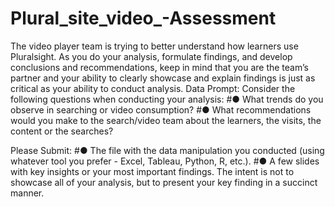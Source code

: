# Plural_site_video_-Assessment
The video player team is trying to better understand how learners use Pluralsight. As you do your analysis, formulate findings, and develop conclusions and recommendations, keep in mind that you are the team’s partner and your ability to clearly showcase and explain findings is just as critical as your ability to conduct analysis. 
Data Prompt:
Consider the following questions when conducting your analysis:
#●	What trends do you observe in searching or video consumption?
#●	What recommendations would you make to the search/video team about the learners, the visits, the content or the searches?

Please Submit:
#●	The file with the data manipulation you conducted (using whatever tool you prefer - Excel, Tableau, Python, R, etc.).
#●	A few slides with key insights or your most important findings. The intent is not to showcase all of your analysis, but to present your key finding in a succinct manner.
